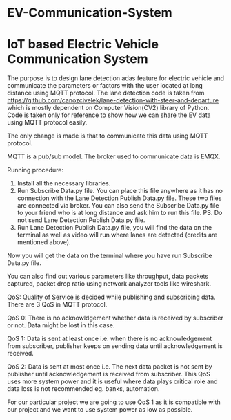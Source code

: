 # EV-Communication-System
# IoT based Electric Vehicle Communication System
The purpose is to design lane detection adas feature for electric vehicle and communicate the parameters or factors with the user located at long distance using MQTT protocol.
The lane detection code is taken from https://github.com/canozcivelek/lane-detection-with-steer-and-departure which is mostly dependent on Computer Vision(CV2) library of Python.
Code is taken only for reference to show how we can share the EV data using MQTT protocol easily.

The only change is made is that to communicate this data using MQTT protocol.

MQTT is a pub/sub model. The broker used to communicate data is EMQX. 

Running procedure:
1) Install all the necessary libraries.
2) Run Subscribe Data.py file. You can place this file anywhere as it has no connection with the Lane Detection Publish Data.py file. These two files are connected via broker. You can also send the Subscribe Data.py file to your friend who is at long distance and ask him to run this file. PS. Do not send Lane Detection Publish Data.py file.
3) Run Lane Detection Publish Data.py file, you will find the data on the terminal as well as video will run where lanes are detected (credits are mentioned above). 

Now you will get the data on the terminal where you have run Subscribe Data.py file.

You can also find out various parameters like throughput, data packets captured, packet drop ratio using network analyzer tools like wireshark.

QoS: Quality of Service is decided while publishing and subscribing data. There are 3 QoS in MQTT protocol. 

QoS 0: There is no acknowldgement whether data is received by subscriber or not. Data might be lost in this case.

QoS 1: Data is sent at least once i.e. when there is no acknowledgement from subscriber, publisher keeps on sending data until acknowledgement is received. 

QoS 2: Data is sent at most once i.e. The next data packet is not sent by publisher until acknowledgement is received from subscriber. This QoS uses more system power and it is useful where data plays critical role and data loss is not recommended eg. banks, automation.

For our particular project we are going to use QoS 1 as it is compatible with our project and we want to use system power as low as possible.   
